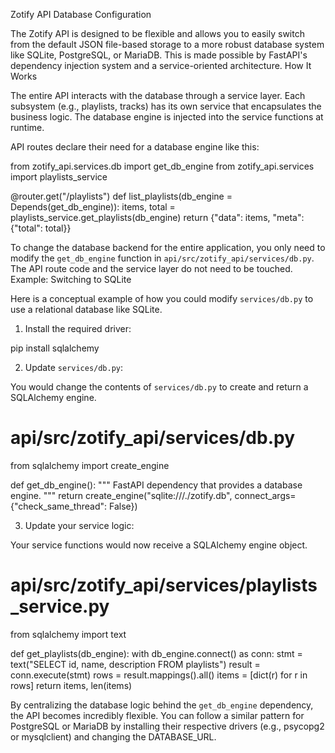Zotify API Database Configuration

The Zotify API is designed to be flexible and allows you to easily switch from the default JSON file-based storage to a more robust database system like SQLite, PostgreSQL, or MariaDB. This is made possible by FastAPI's dependency injection system and a service-oriented architecture.
How It Works

The entire API interacts with the database through a service layer. Each subsystem (e.g., playlists, tracks) has its own service that encapsulates the business logic. The database engine is injected into the service functions at runtime.

API routes declare their need for a database engine like this:

from zotify_api.services.db import get_db_engine
from zotify_api.services import playlists_service

@router.get("/playlists")
def list_playlists(db_engine = Depends(get_db_engine)):
    items, total = playlists_service.get_playlists(db_engine)
    return {"data": items, "meta": {"total": total}}

To change the database backend for the entire application, you only need to modify the `get_db_engine` function in `api/src/zotify_api/services/db.py`. The API route code and the service layer do not need to be touched.
Example: Switching to SQLite

Here is a conceptual example of how you could modify `services/db.py` to use a relational database like SQLite.

1. Install the required driver:

pip install sqlalchemy

2. Update `services/db.py`:

You would change the contents of `services/db.py` to create and return a SQLAlchemy engine.

# api/src/zotify_api/services/db.py

from sqlalchemy import create_engine

def get_db_engine():
    """
    FastAPI dependency that provides a database engine.
    """
    return create_engine("sqlite:///./zotify.db", connect_args={"check_same_thread": False})

3. Update your service logic:

Your service functions would now receive a SQLAlchemy engine object.

# api/src/zotify_api/services/playlists_service.py

from sqlalchemy import text

def get_playlists(db_engine):
    with db_engine.connect() as conn:
        stmt = text("SELECT id, name, description FROM playlists")
        result = conn.execute(stmt)
        rows = result.mappings().all()
        items = [dict(r) for r in rows]
        return items, len(items)

By centralizing the database logic behind the `get_db_engine` dependency, the API becomes incredibly flexible. You can follow a similar pattern for PostgreSQL or MariaDB by installing their respective drivers (e.g., psycopg2 or mysqlclient) and changing the DATABASE_URL.
